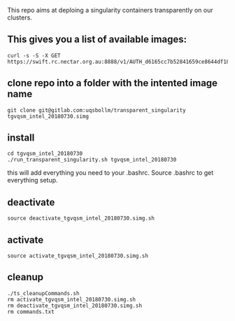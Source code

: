This repo aims at deploing a singularity containers transparently on our clusters.

## This gives you a list of available images:
```
curl -s -S -X GET https://swift.rc.nectar.org.au:8888/v1/AUTH_d6165cc7b52841659ce8644df1884d5e/singularityImages
```

## clone repo into a folder with the intented image name
```
git clone git@gitlab.com:uqsbollm/transparent_singularity tgvqsm_intel_20180730.simg	
```

## install
```
cd tgvqsm_intel_20180730
./run_transparent_singularity.sh tgvqsm_intel_20180730
```
this will add everything you need to your .bashrc. Source .bashrc to get everything setup.


## deactivate
```
source deactivate_tgvqsm_intel_20180730.simg.sh
```

## activate
```
source activate_tgvqsm_intel_20180730.simg.sh
```

## cleanup
```
./ts_cleanupCommands.sh
rm activate_tgvqsm_intel_20180730.simg.sh
rm deactivate_tgvqsm_intel_20180730.simg.sh
rm commands.txt
```
